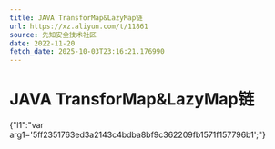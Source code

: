 ```yaml
---
title: JAVA TransforMap&LazyMap链
url: https://xz.aliyun.com/t/11861
source: 先知安全技术社区
date: 2022-11-20
fetch_date: 2025-10-03T23:16:21.176990
---
```


# JAVA TransforMap&LazyMap链

{"l1":"var arg1='5ff2351763ed3a2143c4bdba8bf9c362209fb1571f157796b1';"}